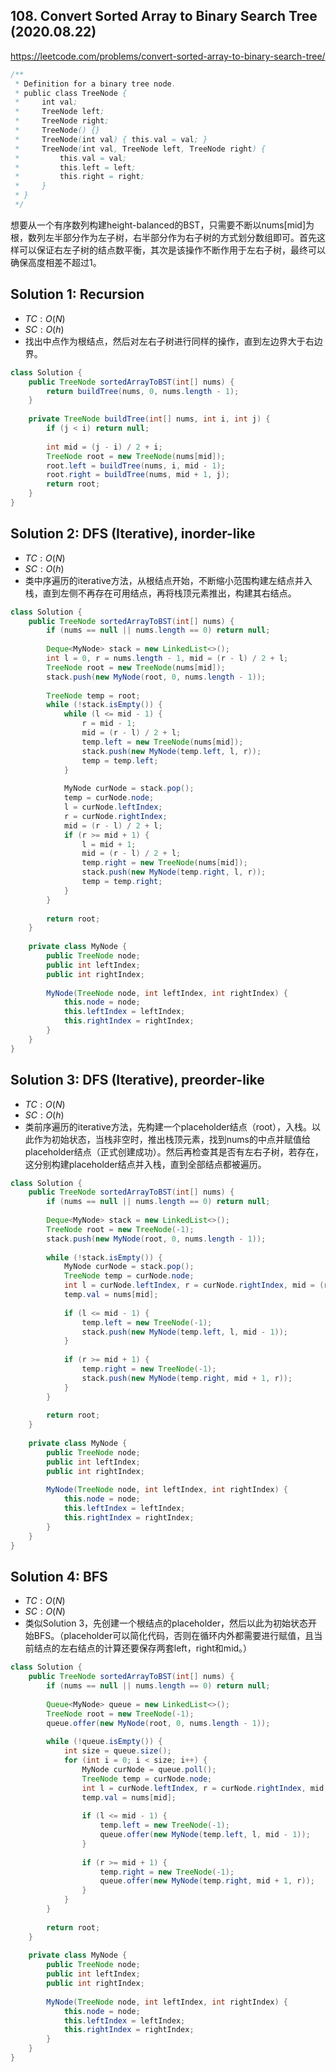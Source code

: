## 108. Convert Sorted Array to Binary Search Tree (2020.08.22)

https://leetcode.com/problems/convert-sorted-array-to-binary-search-tree/


```java
/**
 * Definition for a binary tree node.
 * public class TreeNode {
 *     int val;
 *     TreeNode left;
 *     TreeNode right;
 *     TreeNode() {}
 *     TreeNode(int val) { this.val = val; }
 *     TreeNode(int val, TreeNode left, TreeNode right) {
 *         this.val = val;
 *         this.left = left;
 *         this.right = right;
 *     }
 * }
 */
```

想要从一个有序数列构建height-balanced的BST，只需要不断以nums[mid]为根，数列左半部分作为左子树，右半部分作为右子树的方式划分数组即可。首先这样可以保证右左子树的结点数平衡，其次是该操作不断作用于左右子树，最终可以确保高度相差不超过1。

## Solution 1: Recursion

- $TC:O(N)$
- $SC:O(h)$
- 找出中点作为根结点，然后对左右子树进行同样的操作，直到左边界大于右边界。

```java
class Solution {
    public TreeNode sortedArrayToBST(int[] nums) {
        return buildTree(nums, 0, nums.length - 1);
    }
    
    private TreeNode buildTree(int[] nums, int i, int j) {
        if (j < i) return null;
        
        int mid = (j - i) / 2 + i;
        TreeNode root = new TreeNode(nums[mid]);
        root.left = buildTree(nums, i, mid - 1);
        root.right = buildTree(nums, mid + 1, j);
        return root;
    }
}
```

## Solution 2: DFS (Iterative), inorder-like

- $TC:O(N)$
- $SC:O(h)$
- 类中序遍历的iterative方法，从根结点开始，不断缩小范围构建左结点并入栈，直到左侧不再存在可用结点，再将栈顶元素推出，构建其右结点。

```java
class Solution {
    public TreeNode sortedArrayToBST(int[] nums) {
        if (nums == null || nums.length == 0) return null;
        
        Deque<MyNode> stack = new LinkedList<>();
        int l = 0, r = nums.length - 1, mid = (r - l) / 2 + l;
        TreeNode root = new TreeNode(nums[mid]);
        stack.push(new MyNode(root, 0, nums.length - 1));
        
        TreeNode temp = root;
        while (!stack.isEmpty()) {
            while (l <= mid - 1) {
                r = mid - 1;
                mid = (r - l) / 2 + l;
                temp.left = new TreeNode(nums[mid]);
                stack.push(new MyNode(temp.left, l, r));
                temp = temp.left;
            }
            
            MyNode curNode = stack.pop();
            temp = curNode.node;
            l = curNode.leftIndex;
            r = curNode.rightIndex;
            mid = (r - l) / 2 + l;
            if (r >= mid + 1) {
                l = mid + 1;
                mid = (r - l) / 2 + l;
                temp.right = new TreeNode(nums[mid]);
                stack.push(new MyNode(temp.right, l, r));
                temp = temp.right;
            }
        }
        
        return root;
    }
    
    private class MyNode {
        public TreeNode node;
        public int leftIndex;
        public int rightIndex;
        
        MyNode(TreeNode node, int leftIndex, int rightIndex) {
            this.node = node;
            this.leftIndex = leftIndex;
            this.rightIndex = rightIndex;
        }
    }
}
```

## Solution 3: DFS (Iterative), preorder-like

- $TC:O(N)$
- $SC:O(h)$
- 类前序遍历的iterative方法，先构建一个placeholder结点（root），入栈。以此作为初始状态，当栈非空时，推出栈顶元素，找到nums的中点并赋值给placeholder结点（正式创建成功）。然后再检查其是否有左右子树，若存在，这分别构建placeholder结点并入栈，直到全部结点都被遍历。

```java
class Solution {
    public TreeNode sortedArrayToBST(int[] nums) {
        if (nums == null || nums.length == 0) return null;
        
        Deque<MyNode> stack = new LinkedList<>();
        TreeNode root = new TreeNode(-1);
        stack.push(new MyNode(root, 0, nums.length - 1));
        
        while (!stack.isEmpty()) {
            MyNode curNode = stack.pop();
            TreeNode temp = curNode.node;
            int l = curNode.leftIndex, r = curNode.rightIndex, mid = (r - l) / 2 + l;
            temp.val = nums[mid];
            
            if (l <= mid - 1) {
                temp.left = new TreeNode(-1);
                stack.push(new MyNode(temp.left, l, mid - 1));
            }
            
            if (r >= mid + 1) {
                temp.right = new TreeNode(-1);
                stack.push(new MyNode(temp.right, mid + 1, r));
            }
        }
        
        return root;
    }
    
    private class MyNode {
        public TreeNode node;
        public int leftIndex;
        public int rightIndex;
        
        MyNode(TreeNode node, int leftIndex, int rightIndex) {
            this.node = node;
            this.leftIndex = leftIndex;
            this.rightIndex = rightIndex;
        }
    }
}
```

## Solution 4: BFS

- $TC:O(N)$
- $SC:O(N)$
- 类似Solution 3，先创建一个根结点的placeholder，然后以此为初始状态开始BFS。（placeholder可以简化代码，否则在循环内外都需要进行赋值，且当前结点的左右结点的计算还要保存两套left，right和mid。）

```java
class Solution {
    public TreeNode sortedArrayToBST(int[] nums) {
        if (nums == null || nums.length == 0) return null;
        
        Queue<MyNode> queue = new LinkedList<>();
        TreeNode root = new TreeNode(-1);
        queue.offer(new MyNode(root, 0, nums.length - 1));
        
        while (!queue.isEmpty()) {
            int size = queue.size();
            for (int i = 0; i < size; i++) {
                MyNode curNode = queue.poll();
                TreeNode temp = curNode.node;
                int l = curNode.leftIndex, r = curNode.rightIndex, mid = (r - l) / 2 + l;
                temp.val = nums[mid];
                
                if (l <= mid - 1) {
                    temp.left = new TreeNode(-1);
                    queue.offer(new MyNode(temp.left, l, mid - 1));
                }
                
                if (r >= mid + 1) {
                    temp.right = new TreeNode(-1);
                    queue.offer(new MyNode(temp.right, mid + 1, r));
                }
            }
        }
        
        return root;
    }
    
    private class MyNode {
        public TreeNode node;
        public int leftIndex;
        public int rightIndex;
        
        MyNode(TreeNode node, int leftIndex, int rightIndex) {
            this.node = node;
            this.leftIndex = leftIndex;
            this.rightIndex = rightIndex;
        }
    }
}
```


